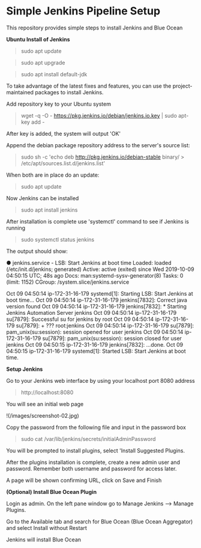 # Simple Jenkins Pipeline Setup
This repository provides simple steps to install Jenkins and Blue Ocean

**Ubuntu Install of Jenkins**

> sudo apt update

> sudo apt upgrade

> sudo apt install default-jdk

To take advantage of the latest fixes and features, you can use the project-maintained packages to install Jenkins.

Add repository key to your Ubuntu system

> wget -q -O - https://pkg.jenkins.io/debian/jenkins.io.key | sudo apt-key add -

After key is added, the system will output 'OK'

Append the debian package repository address to the server's source list:

> sudo sh -c 'echo deb http://pkg.jenkins.io/debian-stable binary/ > /etc/apt/sources.list.d/jenkins.list'

When both are in place do an update:

> sudo apt update

Now Jenkins can be installed

> sudo apt install jenkins

After installation is complete use 'systemctl' command to see if Jenkins is running

> sudo systemctl status jenkins

The output should show:

● jenkins.service - LSB: Start Jenkins at boot time
   Loaded: loaded (/etc/init.d/jenkins; generated)
   Active: active (exited) since Wed 2019-10-09 04:50:15 UTC; 48s ago
     Docs: man:systemd-sysv-generator(8)
    Tasks: 0 (limit: 1152)
   CGroup: /system.slice/jenkins.service

Oct 09 04:50:14 ip-172-31-16-179 systemd[1]: Starting LSB: Start Jenkins at boot time...
Oct 09 04:50:14 ip-172-31-16-179 jenkins[7832]: Correct java version found
Oct 09 04:50:14 ip-172-31-16-179 jenkins[7832]:  * Starting Jenkins Automation Server jenkins
Oct 09 04:50:14 ip-172-31-16-179 su[7879]: Successful su for jenkins by root
Oct 09 04:50:14 ip-172-31-16-179 su[7879]: + ??? root:jenkins
Oct 09 04:50:14 ip-172-31-16-179 su[7879]: pam_unix(su:session): session opened for user jenkins
Oct 09 04:50:14 ip-172-31-16-179 su[7879]: pam_unix(su:session): session closed for user jenkins
Oct 09 04:50:15 ip-172-31-16-179 jenkins[7832]:    ...done.
Oct 09 04:50:15 ip-172-31-16-179 systemd[1]: Started LSB: Start Jenkins at boot time.


**Setup Jenkins**

Go to your Jenkins web interface by using your localhost port 8080 address

> http://localhost:8080

You will see an initial web page

!(/images/screenshot-02.jpg)

Copy the password from the following file and input in the password box

> sudo cat /var/lib/jenkins/secrets/initialAdminPassword

You will be prompted to install plugins, select 'Install Suggested Plugins.

After the plugins installation is complete, create a new admin user and password.  Remember both username and password for access later.

A page will be shown confirming URL, click on Save and Finish


**(Optional) Install Blue Ocean Plugin**

Login as admin.  On the left pane window go to Manage Jenkins --> Manage Plugins.

Go to the Available tab and search for Blue Ocean (Blue Ocean Aggregator) and select Install without Restart

Jenkins will install Blue Ocean

